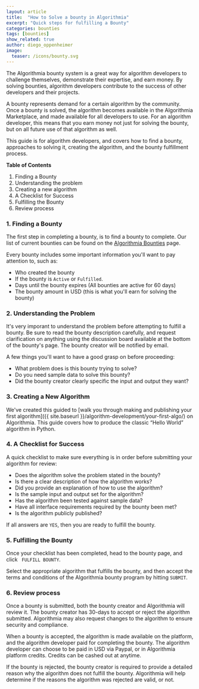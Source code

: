 ```yaml
---
layout: article
title:  "How to Solve a bounty in Algorithmia"
excerpt: "Quick steps for fulfilling a Bounty"
categories: bounties
tags: [bounties]
show_related: true
author: diego_oppenheimer
image:
  teaser: /icons/bounty.svg
---
```

The Algorithmia bounty system is a great way for algorithm developers to challenge themselves, demonstrate their expertise, and earn money. By solving bounties, algorithm developers contribute to the success of other developers and their projects.

A bounty represents demand for a certain algorithm by the community. Once a bounty is solved, the algorithm becomes available in the Algorithmia Marketplace, and made available for all developers to use. For an algorithm developer, this means that you earn money not just for solving the bounty, but on all future use of that algorithm as well.

This guide is for algorithm developers, and covers how to find a bounty, approaches to solving it, creating the algorithm, and the bounty fulfillment process.

**Table of Contents**

1. Finding a Bounty
2. Understanding the problem
3. Creating a new algorithm
4. A Checklist for Success
5. Fulfilling the Bounty
6. Review process

### 1. Finding a Bounty
The first step in completing a bounty, is to find a bounty to complete. Our list of current bounties can be found on the [Algorithmia Bounties](https://algorithmia.com/bounties) page.

Every bounty includes some important information you'll want to pay attention to, such as:

* Who created the bounty
* If the bounty is ```Active``` or ```Fulfilled```.
* Days until the bounty expires (All bounties are active for 60 days)
* The bounty amount in USD (this is what you'll earn for solving the bounty)


### 2. Understanding the Problem
It's very imporant to understand the problem before attempting to fulfill a bounty. Be sure to read the bounty description carefully, and request clarification on anything using the discussion board available at the bottom of the bounty's page. The bounty creator will be notified by email.

A few things you'll want to have a good grasp on before proceeding:

* What problem does is this bounty trying to solve?
* Do you need sample data to solve this bounty?
* Did the bounty creator clearly specific the input and output they want?


### 3. Creating a New Algorithm
We've created this guided to [walk you through making and publishing your first algorithm]({{ site.baseurl }}/algorithm-development/your-first-algo/) on Algorithmia. This guide covers how to produce the classic “Hello World” algorithm in Python.

### 4. A Checklist for Success
A quick checklist to make sure everything is in order before submitting your algorithm for review:

- Does the algorithm solve the problem stated in the bounty?
- Is there a clear description of how the algorithm works?
- Did you provide an explanation of how to use the algorithm?
- Is the sample input and output set for the algorithm?
- Has the algorithm been tested against sample data?
- Have all interface requirements required by the bounty been met?
- Is the algorithm publicly published?

If all answers are ```YES```, then you are ready to fulfill the bounty.

### 5. Fulfilling the Bounty
Once your checklist has been completed, head to the bounty page, and click ``` FULFILL BOUNTY```.

Select the appropriate algorithm that fulfills the bounty, and then accept  the terms and conditions of the Algorithmia bounty program by hitting ```SUBMIT```.

### 6. Review process
Once a bounty is submitted, both the bounty creator and Algorithmia will review it. The bounty creator has 30-days to accept or reject the algorithm submitted. Algorithmia may also request changes to the algorithm to ensure security and compliance.

When a bounty is accepted, the algorithm is made available on the platform, and the algorithm developer paid for completing the bounty. The algorithm developer can choose to be paid in USD via Paypal, or in Algorithmia platform credits. Credits can be cashed out at anytime.

If the bounty is rejected, the bounty creator is required to provide a detailed reason why the algorithm does not fulfill the bounty. Algorithmia will help determine if the reasons the algorithm was rejected are valid, or not.

